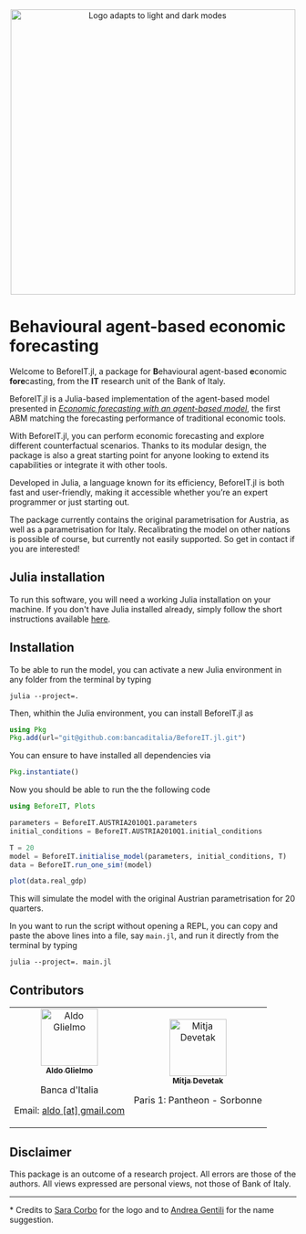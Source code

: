<div align='center'>
<picture>
  <source media="(prefers-color-scheme: dark)" srcset="https://raw.githubusercontent.com/bancaditalia/BeforeIT.jl/main/docs/logo/logo_white_text.png">
  <source media="(prefers-color-scheme: light)" srcset="https://raw.githubusercontent.com/bancaditalia/BeforeIT.jl/main/docs/logo/logo_black_text.png">
  <img alt="Logo adapts to light and dark modes" src="https://raw.githubusercontent.com/bancaditalia/BeforeIT.jl/main/docs/logo/logo_black_text.png" width="500">
</picture>
</div>

# Behavioural agent-based economic forecasting

Welcome to BeforeIT.jl, a package for **B**ehavioural agent-based **e**conomic **fore**casting,
from the **IT** research unit of the Bank of Italy.

BeforeIT.jl is a Julia-based implementation of the agent-based model presented in 
[_Economic forecasting with an agent-based model_](https://www.sciencedirect.com/science/article/pii/S0014292122001891),
the first ABM matching the forecasting performance of traditional economic tools.

With BeforeIT.jl, you can perform economic forecasting and explore different counterfactual scenarios.
Thanks to its modular design, the package is also a great starting point for anyone looking to extend its
capabilities or integrate it with other tools.

Developed in Julia, a language known for its efficiency, BeforeIT.jl is both fast and user-friendly,
making it accessible whether you’re an expert programmer or just starting out.

The package currently contains the original parametrisation for Austria, as well as a parametrisation for Italy.
Recalibrating the model on other nations is possible of course, but currently not easily supported.
So get in contact if you are interested!

## Julia installation

To run this software, you will need a working Julia installation on your machine.
If you don't have Julia installed already, simply follow the short instructions
available [here](https://julialang.org/downloads/).

## Installation

To be able to run the model, you can activate a new Julia environment in any folder from the terminal by typing

```
julia --project=.
```

Then, whithin the Julia environment, you can install BeforeIT.jl as

```julia
using Pkg
Pkg.add(url="git@github.com:bancaditalia/BeforeIT.jl.git")
```

You can ensure to have installed all dependencies via

```julia
Pkg.instantiate()
```

Now you should be able to run the the following code


```julia
using BeforeIT, Plots

parameters = BeforeIT.AUSTRIA2010Q1.parameters
initial_conditions = BeforeIT.AUSTRIA2010Q1.initial_conditions

T = 20
model = BeforeIT.initialise_model(parameters, initial_conditions, T)
data = BeforeIT.run_one_sim!(model)

plot(data.real_gdp)
```

This will simulate the model with the original Austrian parametrisation for 20 quarters.

In you want to run the script without opening a REPL, you can copy and paste the above lines into a file,
say `main.jl`, and run it directly from the terminal by typing

```
julia --project=. main.jl
```
## Contributors


<table>
  <tr>
    <td align="center">
      <a href="https://github.com/AldoGl">
        <img src="https://avatars.githubusercontent.com/AldoGl" width="100px;" alt="Aldo Glielmo"/><br />
        <sub><b>Aldo Glielmo</b></sub>
      </a><br />
      <p>Banca d'Italia </p>
      <p>Email: <a href="mailto:aldo@gmail.com">aldo [at] gmail.com</a></p>
    </td>
    <td align="center">
      <a href="https://github.com/Devetak">
        <img src="https://avatars.githubusercontent.com/Devetak" width="100px;" alt="Mitja Devetak"/><br />
        <sub><b>Mitja Devetak</b></sub>
      </a><br />
      <p>Paris 1: Pantheon - Sorbonne</p>
    </td>
  </tr>
</table>


## Disclaimer

This package is an outcome of a research project. All errors are those of
the authors. All views expressed are personal views, not those of Bank of Italy.

---

<p id="footnote-1">
* Credits to <a href="https://www.bankit.art/people/sara-corbo">Sara Corbo</a>  for the logo and to <a href="https://www.bankit.art/people/andrea-gentili">Andrea Gentili</a> for the name suggestion.
</p>
